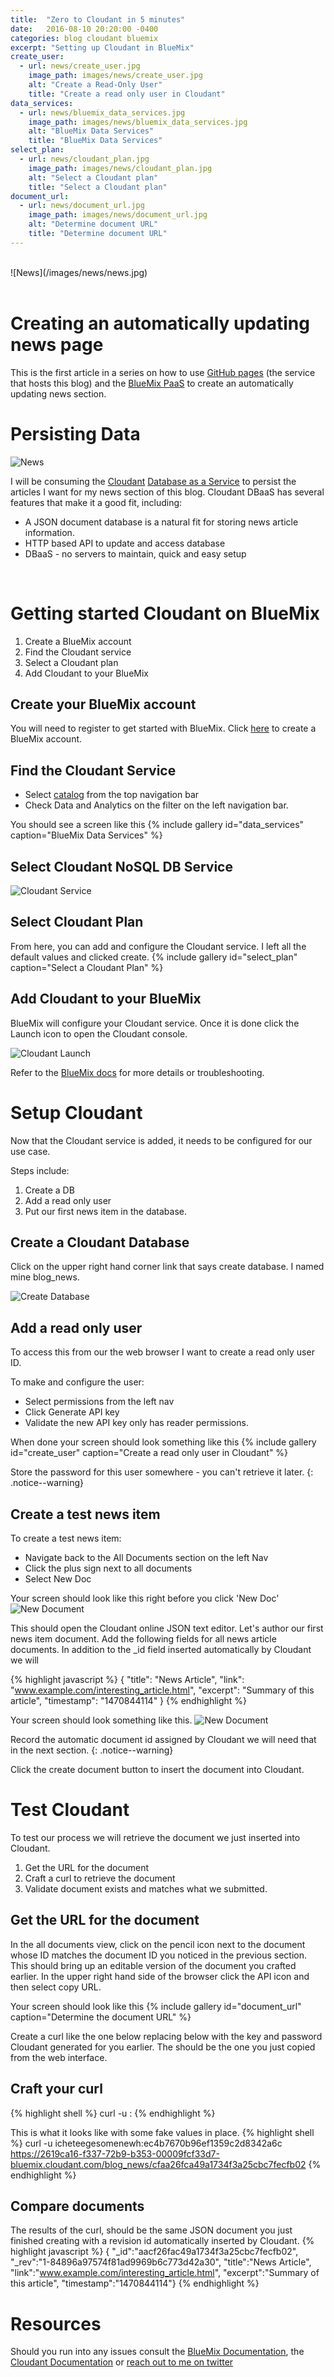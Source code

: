 ```yaml
---
title:  "Zero to Cloudant in 5 minutes"
date:   2016-08-10 20:20:00 -0400
categories: blog cloudant bluemix
excerpt: "Setting up Cloudant in BlueMix"
create_user:
  - url: news/create_user.jpg
    image_path: images/news/create_user.jpg
    alt: "Create a Read-Only User"
    title: "Create a read only user in Cloudant"
data_services:
  - url: news/bluemix_data_services.jpg
    image_path: images/news/bluemix_data_services.jpg
    alt: "BlueMix Data Services"
    title: "BlueMix Data Services"
select_plan:
  - url: news/cloudant_plan.jpg
    image_path: images/news/cloudant_plan.jpg
    alt: "Select a Cloudant plan"
    title: "Select a Cloudant plan"
document_url:
  - url: news/document_url.jpg
    image_path: images/news/document_url.jpg
    alt: "Determine document URL"
    title: "Determine document URL"
---
```

<br>
![News](/images/news/news.jpg)
<br>
<br>

# Creating an automatically updating news page

This is the first article in a series on how to use [GitHub pages](https://pages.github.com/) (the service that hosts this blog) and the [BlueMix PaaS](http://www.ibm.com/BlueMix) to create an automatically updating news section.

# Persisting Data

![News](/images/news/cloudant.jpg)

I will be consuming the [Cloudant](http://www.ibm.com/Cloudant) [Database as a Service](https://en.wikipedia.org/wiki/Cloud_database) to persist the articles I want for my news section of this blog.  Cloudant DBaaS has several features that make it a good fit, including:

 * A JSON document database is a natural fit for storing news article information.
 * HTTP based API to update and access database
 * DBaaS - no servers to maintain, quick and easy setup

 <br>

# Getting started Cloudant on BlueMix

1. Create a BlueMix account
2. Find the Cloudant service
3. Select a Cloudant plan
4. Add Cloudant to your BlueMix

## Create your BlueMix account
You will need to register to get started with BlueMix.  Click [here](https://console.ng.bluemix.net/registration/) to create a BlueMix account.

## Find the Cloudant Service
* Select [catalog](https://console.ng.bluemix.net/catalog/) from the top navigation bar
* Check Data and Analytics on the filter on the left navigation bar.  

You should see a screen like this
{% include gallery id="data_services" caption="BlueMix Data Services" %}

## Select Cloudant NoSQL DB Service

![Cloudant Service](/images/news/cloudant_service.jpg)

## Select Cloudant Plan
From here, you can add and configure the Cloudant service.  I left all the default values and clicked create.
{% include gallery id="select_plan" caption="Select a Cloudant Plan" %}

## Add Cloudant to your BlueMix
BlueMix will configure your Cloudant service.  Once it is done click the Launch icon to open the Cloudant console.

![Cloudant Launch](/images/news/cloudant_launch.jpg)

Refer to the [BlueMix docs](https://console.ng.bluemix.net/docs/) for more details or troubleshooting.

# Setup Cloudant

Now that the Cloudant service is added, it needs to be configured for our use case.
<br>

Steps include:

1. Create a DB
2. Add a read only user
3. Put our first news item in the database.

## Create a Cloudant Database
Click on the upper right hand corner link that says create database.  I named mine blog_news.

![Create Database](/images/news/create_database.jpg)

## Add a read only user
To access this from our the web browser I want to create a read only user ID.
<br>

To make and configure the user:

* Select permissions from the left nav
* Click Generate API key
* Validate the new API key only has reader permissions.

When done your screen should look something like this
{% include gallery id="create_user" caption="Create a read only user in Cloudant" %}

Store the password for this user somewhere - you can't retrieve it later.
{: .notice--warning}

## Create a test news item

To create a test news item:

 * Navigate back to the All Documents section on the left Nav
 * Click the plus sign next to all documents
 * Select New Doc

Your screen should look like this right before you click 'New Doc'
![New Document](/images/news/create_document.jpg)

This should open the Cloudant online JSON text editor. Let's author our first news item document. Add the following fields for all news article documents.
In addition to the \_id field inserted automatically by Cloudant we will

{% highlight javascript %}
{
  "title": "News Article",
  "link": "www.example.com/interesting_article.html",
  "excerpt": "Summary of this article",
  "timestamp": "1470844114"
}
{% endhighlight %}

Your screen should look something like this.
![New Document](/images/news/example_document.jpg)

Record the automatic document id assigned by Cloudant we will need that in the next section.
{: .notice--warning}

Click the create document button to insert the document into Cloudant.

# Test Cloudant
To test our process we will retrieve the document we just inserted into Cloudant.

1. Get the URL for the document
2. Craft a curl to retrieve the document
3. Validate document exists and matches what we submitted.

## Get the URL for the document
In the all documents view, click on the pencil icon next to the document whose ID matches the document ID you noticed in the previous section.
This should bring up an editable version of the document you crafted earlier.  In the upper right hand side of the browser click the API icon and then
select copy URL.  

Your screen should look like this
{% include gallery id="document_url" caption="Determine the document URL" %}

Create a curl like the one below replacing <key> <password> below with the key and password Cloudant generated for you earlier. The <url> should be the one you just
copied from the web interface.

## Craft your curl
{% highlight shell %}
curl -u <key>:<password> <url>
{% endhighlight %}

This is what it looks like with some fake values in place.
{% highlight shell %}
curl -u icheteegesomenewh:ec4b7670b96ef1359c2d8342a6c https://2619ca16-f337-72b9-b353-00009fcf33d7-bluemix.cloudant.com/blog_news/cfaa26fca49a1734f3a25cbc7fecfb02
{% endhighlight %}

## Compare documents
The results of the curl, should be the same JSON document you just finished creating with a revision id automatically inserted by Cloudant.
{% highlight javascript %}
{ "_id":"aacf26fac49a1734f3a25cbc7fecfb02",
  "_rev":"1-84896a97574f81ad9969b6c773d42a30",
  "title":"News Article",
  "link":"www.example.com/interesting_article.html",
  "excerpt":"Summary of this article",
  "timestamp":"1470844114"}
{% endhighlight %}


# Resources
Should you run into any issues consult the [BlueMix Documentation](https://console.ng.bluemix.net/docs/), the [Cloudant Documentation](https://docs.cloudant.com/) or [reach out to me on twitter](https://twitter.com/boc_tothefuture)
